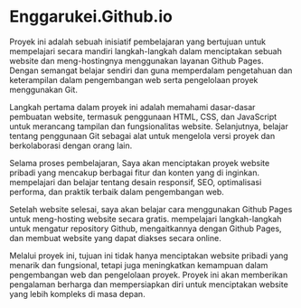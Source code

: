 # Enggarukei.Github.io
Proyek ini adalah sebuah inisiatif pembelajaran yang bertujuan untuk mempelajari secara mandiri langkah-langkah dalam menciptakan sebuah website dan meng-hostingnya menggunakan layanan Github Pages. Dengan semangat belajar sendiri dan guna memperdalam pengetahuan dan keterampilan dalam pengembangan web serta pengelolaan proyek menggunakan Git.

Langkah pertama dalam proyek ini adalah memahami dasar-dasar pembuatan website, termasuk penggunaan HTML, CSS, dan JavaScript untuk merancang tampilan dan fungsionalitas website. Selanjutnya, belajar tentang penggunaan Git sebagai alat untuk mengelola versi proyek dan berkolaborasi dengan orang lain.

Selama proses pembelajaran, Saya akan menciptakan proyek website pribadi yang mencakup berbagai fitur dan konten yang di inginkan. mempelajari dan belajar tentang desain responsif, SEO, optimalisasi performa, dan praktik terbaik dalam pengembangan web.

Setelah website selesai, saya akan belajar cara menggunakan Github Pages untuk meng-hosting website secara gratis. mempelajari langkah-langkah untuk mengatur repository Github, mengaitkannya dengan Github Pages, dan membuat website yang dapat diakses secara online.

Melalui proyek ini, tujuan ini tidak hanya menciptakan website pribadi yang menarik dan fungsional, tetapi juga meningkatkan kemampuan dalam pengembangan web dan pengelolaan proyek. Proyek ini akan memberikan pengalaman berharga dan mempersiapkan diri untuk menciptakan website yang lebih kompleks di masa depan.
